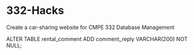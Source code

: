 # 332-Hacks
Create a car-sharing website for CMPE 332 Database Management

ALTER TABLE rental_comment ADD comment_reply VARCHAR(200) NOT NULL;